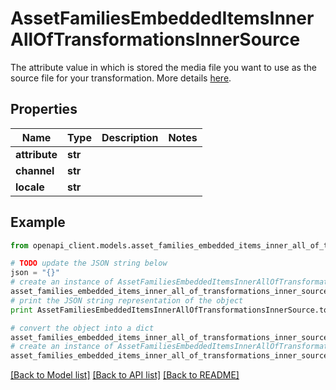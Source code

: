 # AssetFamiliesEmbeddedItemsInnerAllOfTransformationsInnerSource

The attribute value in which is stored the media file you want to use as the source file for your transformation. More details <a href='/concepts/asset-manager.html#source-file'>here</a>.

## Properties
Name | Type | Description | Notes
------------ | ------------- | ------------- | -------------
**attribute** | **str** |  | 
**channel** | **str** |  | 
**locale** | **str** |  | 

## Example

```python
from openapi_client.models.asset_families_embedded_items_inner_all_of_transformations_inner_source import AssetFamiliesEmbeddedItemsInnerAllOfTransformationsInnerSource

# TODO update the JSON string below
json = "{}"
# create an instance of AssetFamiliesEmbeddedItemsInnerAllOfTransformationsInnerSource from a JSON string
asset_families_embedded_items_inner_all_of_transformations_inner_source_instance = AssetFamiliesEmbeddedItemsInnerAllOfTransformationsInnerSource.from_json(json)
# print the JSON string representation of the object
print AssetFamiliesEmbeddedItemsInnerAllOfTransformationsInnerSource.to_json()

# convert the object into a dict
asset_families_embedded_items_inner_all_of_transformations_inner_source_dict = asset_families_embedded_items_inner_all_of_transformations_inner_source_instance.to_dict()
# create an instance of AssetFamiliesEmbeddedItemsInnerAllOfTransformationsInnerSource from a dict
asset_families_embedded_items_inner_all_of_transformations_inner_source_form_dict = asset_families_embedded_items_inner_all_of_transformations_inner_source.from_dict(asset_families_embedded_items_inner_all_of_transformations_inner_source_dict)
```
[[Back to Model list]](../README.md#documentation-for-models) [[Back to API list]](../README.md#documentation-for-api-endpoints) [[Back to README]](../README.md)


